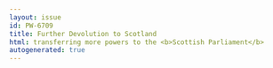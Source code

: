 ```yaml
---
layout: issue
id: PW-6709
title: Further Devolution to Scotland
html: transferring more powers to the <b>Scottish Parliament</b>
autogenerated: true
---
```

